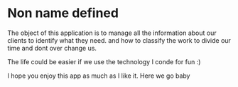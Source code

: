 # Non name defined
The object of this application is to manage all the information
about our clients to identify what they need. and how to 
classify the work to divide our time and dont over change us.

The life could be easier if we use the technology 
I conde for fun :) 

I hope you enjoy this app as much as I like it. Here we go baby 

